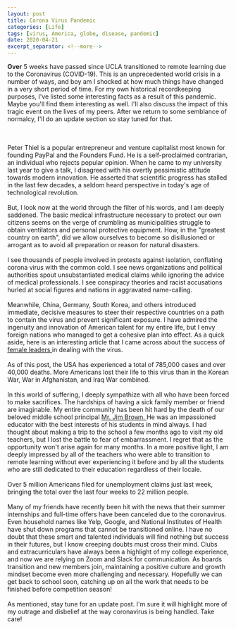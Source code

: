 ```yaml
---
layout: post
title: Corona Virus Pandemic
categories: [Life]
tags: [virus, America, globe, disease, pandemic]
date: 2020-04-21
excerpt_separator: <!--more-->
---
```


**Over** 5 weeks have passed since UCLA transitioned to remote learning due to the Coronavirus (COVID-19). This is an unprecedented world crisis in a number of ways, and boy am I shocked at how much things have changed in a very short period of time. For my own historical recordkeeping purposes, I've listed some interesting facts as a result of this pandemic. Maybe you'll find them interesting as well. I'll also discuss the impact of this tragic event on the lives of my peers. After we return to some semblance of normalcy, I'll do an update section so stay tuned for that. 
<!--more-->
<br/><br/>
Peter Thiel is a popular entrepreneur and venture capitalist most known for founding PayPal and the Founders Fund. He is a self-proclaimed contrarian, an individual who rejects popular opinion. When he came to my university last year to give a talk, I disagreed with his overtly pessimistic attitude towards modern innovation. He asserted that scientific progress has stalled in the last few decades, a seldom heard perspective in today's age of technological revolution. 
<br/><br/>
But, I look now at the world through the filter of his words, and I am deeply saddened. The basic medical infrastructure necessary to protect our own citizens seems on the verge of crumbling as municipalities struggle to obtain ventilators and personal protective equipment. How, in the "greatest country on earth", did we allow ourselves to become so disillusioned or arrogant as to avoid all preparation or reason for natural disasters. 
<br/><br/>
I see thousands of people involved in protests against isolation, conflating corona virus with the common cold. I see news organizations and political authorities spout unsubstantiated medical claims while ignoring the advice of medical professionals. I see conspiracy theories and racist accusations hurled at social figures and nations in aggravated name-calling. 
<br/><br/>
Meanwhile, China, Germany, South Korea, and others introduced immediate, decisive measures to steer their respective countries on a path to contain the virus and prevent significant exposure. I have admired the ingenuity and innovation of American talent for my entire life, but I envy foreign nations who managed to get a cohesive plan into effect. As a quick aside, here is an interesting article that I came across about the success of <a href="https://www.forbes.com/sites/avivahwittenbergcox/2020/04/13/what-do-countries-with-the-best-coronavirus-reponses-have-in-common-women-leaders/#1d9999e63dec"> female leaders </a> in dealing with the virus.
<br/><br/>
As of this post, the USA has experienced a total of 785,000 cases and over 40,000 deaths. More Americans lost their life to this virus than in the Korean War, War in Afghanistan, and Iraq War combined. 
<br/><br/>
In this world of suffering, I deeply sympathize with all who have been forced to make sacrifices. The hardships of having a sick family member or friend are imaginable. My entire community has been hit hard by the death of our beloved middle school principal <a href="https://patch.com/new-jersey/caldwells/caldwell-school-loses-principal-cornonavirus-jim-brown"> Mr. Jim Brown. </a> He was an impassioned educator with the best interests of his students in mind always. I had thought about making a trip to the school a few months ago to visit my old teachers, but I lost the battle to fear of embarrassment. I regret that as the opportunity won't arise again for many months. In a more positive light, I am deeply impressed by all of the teachers who were able to transition to remote learning without ever experiencing it before and by all the students who are still dedicated to their education regardless of their locale. 
<br/><br/>
Over 5 million Americans filed for unemployment claims just last week, bringing the total over the last four weeks to 22 million people. 
<br/><br/>
Many of my friends have recently been hit with the news that their summer internships and full-time offers have been canceled due to the coronavirus. Even household names like Yelp, Google, and National Institutes of Health have shut down programs that cannot be transitioned online. I have no doubt that these smart and talented individuals will find nothing but success in their futures, but I know creeping doubts must cross their mind. Clubs and extracurriculars have always been a highlight of my college experience, and now we are relying on Zoom and Slack for communication. As boards transition and new members join, maintaining a positive culture and growth mindset become even more challenging and necessary. Hopefully we can get back to school soon, catching up on all the work that needs to be finished before competition season! 
<br/><br/>
As mentioned, stay tune for an update post. I'm sure it will highlight more of my outrage and disbelief at the way coronavirus is being handled. Take care!
